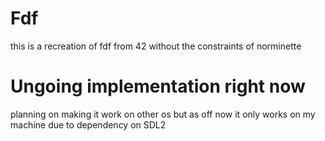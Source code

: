 # Fdf
this is a recreation of fdf from 42 without the constraints of norminette

# Ungoing implementation right now
planning on making it work on other os
but as off now it only works on my machine due to dependency on SDL2
